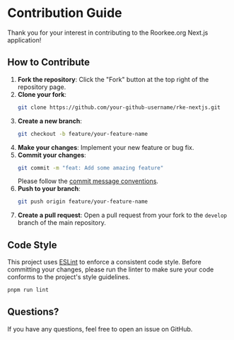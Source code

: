 # Contribution Guide

Thank you for your interest in contributing to the Roorkee.org Next.js application!

## How to Contribute

1.  **Fork the repository**: Click the "Fork" button at the top right of the repository page.
2.  **Clone your fork**:
    ```bash
    git clone https://github.com/your-github-username/rke-nextjs.git
    ```
3.  **Create a new branch**:
    ```bash
    git checkout -b feature/your-feature-name
    ```
4.  **Make your changes**: Implement your new feature or bug fix.
5.  **Commit your changes**:
    ```bash
    git commit -m "feat: Add some amazing feature"
    ```
    Please follow the [commit message conventions](https://gist.github.com/parmentf/035de27d6ed1dce0b36a).
6.  **Push to your branch**:
    ```bash
    git push origin feature/your-feature-name
    ```
7.  **Create a pull request**: Open a pull request from your fork to the `develop` branch of the main repository.

## Code Style

This project uses [ESLint](https://eslint.org/) to enforce a consistent code style. Before committing your changes, please run the linter to make sure your code conforms to the project's style guidelines.

```bash
pnpm run lint
```

## Questions?

If you have any questions, feel free to open an issue on GitHub.
